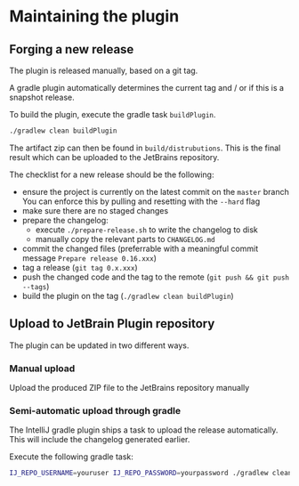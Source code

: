 # Maintaining the plugin

## Forging a new release

The plugin is released manually, based on a git tag.

A gradle plugin automatically determines the current tag and / or if this
is a snapshot release.

To build the plugin, execute the gradle task `buildPlugin`.

```bash
./gradlew clean buildPlugin
```

The artifact zip can then be found in `build/distrubutions`. This is the
final result which can be uploaded to the JetBrains repository.

The checklist for a new release should be the following:

* ensure the project is currently on the latest commit on the `master` branch
  You can enforce this by pulling and resetting with the `--hard` flag
* make sure there are no staged changes
* prepare the changelog:
  * execute `./prepare-release.sh` to write the changelog to disk
  * manually copy the relevant parts to `CHANGELOG.md`
* commit the changed files (preferrable with a meaningful commit message 
  `Prepare release 0.16.xxx`)
* tag a release (`git tag 0.x.xxx`)
* push the changed code and the tag to the remote (`git push && git push --tags`)
* build the plugin on the tag (`./gradlew clean buildPlugin`)

## Upload to JetBrain Plugin repository

The plugin can be updated in two different ways.

### Manual upload

Upload the produced ZIP file to the JetBrains repository manually

### Semi-automatic upload through gradle

The IntelliJ gradle plugin ships a task to upload the release
automatically. This will include the changelog generated earlier.

Execute the following gradle task:

```bash
IJ_REPO_USERNAME=youruser IJ_REPO_PASSWORD=yourpassword ./gradlew clean buildPlugin publishPlugin
```
